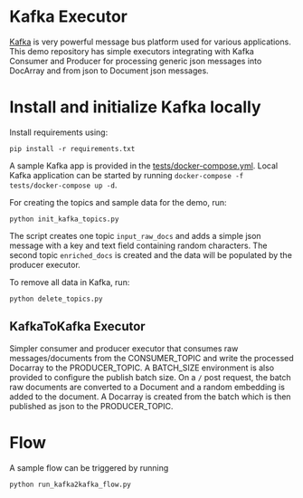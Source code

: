 # Kafka Executor
[Kafka](https://kafka.apache.org) is very powerful message bus platform used for various applications. This demo repository has simple executors integrating with 
Kafka Consumer and Producer for processing generic json messages into DocArray and from json to Document json messages.

# Install and initialize Kafka locally

Install requirements using:
```shell
pip install -r requirements.txt
```

A sample Kafka app is provided in the [tests/docker-compose.yml](tests/docker-compose.yml). Local Kafka application can be started by running `docker-compose -f tests/docker-compose up -d`.

For creating the topics and sample data for the demo, run:
```shell
python init_kafka_topics.py
```

The script creates one topic `input_raw_docs` and adds a simple json message with a key and text field containing random characters. The second topic `enriched_docs` is created and the data will be populated by the producer executor.

To remove all data in Kafka, run:
```shell
python delete_topics.py
```

## KafkaToKafka Executor

Simpler consumer and producer executor that consumes raw messages/documents from the CONSUMER_TOPIC and write the processed Docarray to the PRODUCER_TOPIC. A BATCH_SIZE environment is also provided to configure the publish batch size. On a `/` post request, the batch raw documents are converted to a Document and a random embedding is added to the document. A Docarray is created from the batch which is then published as json to the PRODUCER_TOPIC.

# Flow

A sample flow can be triggered by running

```shell
python run_kafka2kafka_flow.py
```